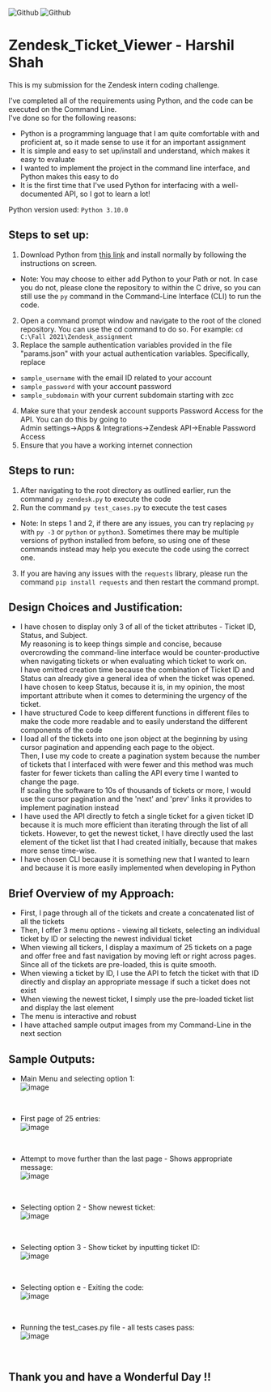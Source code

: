 ![Github](https://img.shields.io/badge/Language-Python-red.svg)
![Github](https://img.shields.io/badge/Method-Command--Line%20Interface-blue)
# Zendesk_Ticket_Viewer - Harshil Shah
This is my submission for the Zendesk intern coding challenge.

I've completed all of the requirements using Python, and the code can be executed on the Command Line. 
</br>I've done so for the following reasons:
* Python is a programming language that I am quite comfortable with and proficient at, so it made sense to use it for an important assignment
* It is simple and easy to set up/install and understand, which makes it easy to evaluate
* I wanted to implement the project in the command line interface, and Python makes this easy to do
* It is the first time that I've used Python for interfacing with a well-documented API, so I got to learn a lot!

Python version used: `Python 3.10.0`

## Steps to set up:
1. Download Python from [this link](https://www.python.org/downloads/release/python-3100/) and install normally by following the instructions on screen.
- Note: You may choose to either add Python to your Path or not. In case you do not, please clone the repository to within the C drive, so you can still use the `py` command in the
Command-Line Interface (CLI) to run the code.
2. Open a command prompt window and navigate to the root of the cloned repository. You can use the cd command to do so. For example: `cd C:\Fall 2021\Zendesk_assignment`
3. Replace the sample authentication variables provided in the file "params.json" with your actual authentication variables. Specifically, replace
- `sample_username` with the email ID related to your account
- `sample_password` with your account password
- `sample_subdomain` with your current subdomain starting with zcc
4. Make sure that your zendesk account supports Password Access for the API. You can do this by going to </br>Admin settings->Apps & Integrations->Zendesk API->Enable Password Access
5. Ensure that you have a working internet connection

## Steps to run:
1. After navigating to the root directory as outlined earlier, run the command `py zendesk.py` to execute the code
2. Run the command `py test_cases.py` to execute the test cases
- Note: In steps 1 and 2, if there are any issues, you can try replacing `py` with `py -3` or `python` or `python3`. Sometimes there may be multiple versions of python installed 
from before, so using one of these commands instead may help you execute the code using the correct one.
3. If you are having any issues with the `requests` library, please run the command `pip install requests` and then restart the command prompt.

## Design Choices and Justification:
- I have chosen to display only 3 of all of the ticket attributes - Ticket ID, Status, and Subject. 
</br>My reasoning is to keep things simple and concise, because overcrowding the command-line interface would be counter-productive when navigating tickets or when evaluating which ticket to work on. 
</br>I have omitted creation time because the combination of Ticket ID and Status can already give a general idea of when the ticket was opened. 
</br>I have chosen to keep Status, because it is, in my opinion, the most important attribute when it comes to determining the urgency of the ticket.
- I have structured Code to keep different functions in different files to make the code more readable and to easily understand the different components of the code
- I load all of the tickets into one json object at the beginning by using cursor pagination and appending each page to the object. 
</br>Then, I use my code to create a pagination system because the number of tickets that I interfaced with were fewer and this method was much faster for fewer tickets than calling the API every time I wanted to change the page. 
</br> If scaling the software to 10s of thousands of tickets or more, I would use the cursor pagination and the 'next' and 'prev' links it provides to implement pagination instead
- I have used the API directly to fetch a single ticket for a given ticket ID because it is much more efficient than iterating through the list of all tickets. 
However, to get the newest ticket, I have directly used the last element of the ticket list that I had created initially, because that makes more sense time-wise.
- I have chosen CLI because it is something new that I wanted to learn and because it is more easily implemented when developing in Python

## Brief Overview of my Approach:
- First, I page through all of the tickets and create a concatenated list of all the tickets
- Then, I offer 3 menu options - viewing all tickets, selecting an individual ticket by ID or selecting the newest individual ticket
- When viewing all tickers, I display a maximum of 25 tickets on a page and offer free and fast navigation by moving left or right across pages. Since all of the tickets are pre-loaded, this is quite smooth.
- When viewing a ticket by ID, I use the API to fetch the ticket with that ID directly and display an appropriate message if such a ticket does not exist
- When viewing the newest ticket, I simply use the pre-loaded ticket list and display the last element
- The menu is interactive and robust
- I have attached sample output images from my Command-Line in the next section

## Sample Outputs:
- Main Menu and selecting option 1:</br>
![image](https://github.com/Harshil-Shah99/Zendesk_Ticket_Viewer/blob/master/Images/main_menu.JPG)
</br>

- First page of 25 entries:</br>
![image](https://github.com/Harshil-Shah99/Zendesk_Ticket_Viewer/blob/master/Images/page1.JPG)
</br>

- Attempt to move further than the last page - Shows appropriate message:</br>
![image](https://github.com/Harshil-Shah99/Zendesk_Ticket_Viewer/blob/master/Images/last_page.JPG)
</br>

- Selecting option 2 - Show newest ticket:</br>
![image](https://github.com/Harshil-Shah99/Zendesk_Ticket_Viewer/blob/master/Images/last_ticket.JPG)
</br>

- Selecting option 3 - Show ticket by inputting ticket ID:</br>
![image](https://github.com/Harshil-Shah99/Zendesk_Ticket_Viewer/blob/master/Images/ticket_id.JPG)
</br>

- Selecting option e - Exiting the code:</br>
![image](https://github.com/Harshil-Shah99/Zendesk_Ticket_Viewer/blob/master/Images/exit.JPG)
</br>

- Running the test_cases.py file - all tests cases pass:</br>
![image](https://github.com/Harshil-Shah99/Zendesk_Ticket_Viewer/blob/master/Images/test.JPG)
</br>

## Thank you and have a Wonderful Day !!
